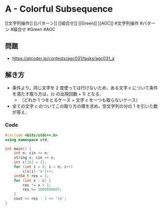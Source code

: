 # A - Colorful Subsequence
[[文字列操作]] [[パターン]] [[組合せ]] [[Green]] [[AGC]]
#文字列操作 #パターン #組合せ #Green #AGC 

## 問題
- https://atcoder.jp/contests/agc031/tasks/agc031_a

## 解き方
- 条件より，同じ文字を $2$ 度使っては行けないため，ある文字 $c$ について条件を満たす取り方は，$(c\ \text{の出現回数} + 1)$ となる．
	- （どれか $1$ つをとるケース $+$ 文字 $c$ を一つも取らないケース）
- 全ての文字 $c$ のついてこの取り方の積を求め，空文字列の分の $1$ を引いた数が答え．

### Code
```c++
#include <bits/stdc++.h>
using namespace std;

int main() {
	int n; cin >> n;
	string s; cin >> s;
	int c[26] = {};
	for (int i = 0; i < n; i++)
		c[s[i]-'a']++;
	int64_t res = 1;
	for (int x : c) {
		res *= x + 1;
		res %= 1000000007;
	}
	cout << res - 1 << '\n';
}
```